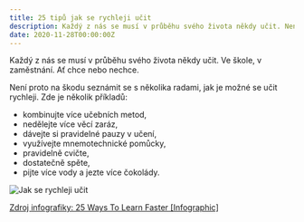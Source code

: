 ```yaml
---
title: 25 tipů jak se rychleji učit
description: Každý z nás se musí v průběhu svého života někdy učit. Není proto na škodu seznámit se s několika radami, jak je možné se učit rychleji. 
date: 2020-11-28T00:00:00Z
---
```

Každý z nás se musí v průběhu svého života někdy učit. Ve škole, v zaměstnání. Ať chce nebo nechce.

Není proto na škodu seznámit se s několika radami, jak je možné se učit rychleji. Zde je několik příkladů:

- kombinujte více učebních metod,
- nedělejte více věcí zaráz,
- dávejte si pravidelné pauzy v učení,
- využívejte mnemotechnické pomůcky,
- pravidelně cvičte,
- dostatečně spěte,
- pijte více vody a jezte více čokolády.

![Jak se rychleji učit](/assets/images/posts/jak-se-ucit-rychleji.jpg)

[Zdroj infografiky: 25 Ways To Learn Faster [Infographic]](https://www.writemypapers.org/ways-to-learn-faster.html)

